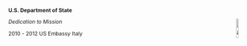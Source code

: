 <p style="font-size: 0.75em; font-weight: bold;">U.S. Department of State</p>
<img src="images/alamon_logo.png" alt="alamon_logo" style="width:10%; float: right;">
<p style="font-size: 0.75em; font-style: italic;">Dedication to Mission</p>
<p style="font-size: 0.75em;">2010 - 2012
US Embassy Italy</p>
